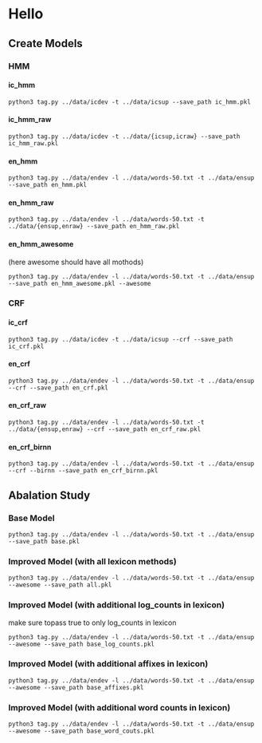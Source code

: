 # Hello

## Create Models

### HMM

#### ic_hmm

`python3 tag.py ../data/icdev -t ../data/icsup --save_path ic_hmm.pkl`

#### ic_hmm_raw

`python3 tag.py ../data/icdev -t ../data/{icsup,icraw} --save_path ic_hmm_raw.pkl`

#### en_hmm

`python3 tag.py ../data/endev -l ../data/words-50.txt -t ../data/ensup --save_path en_hmm.pkl`

#### en_hmm_raw

`python3 tag.py ../data/endev -l ../data/words-50.txt -t ../data/{ensup,enraw} --save_path en_hmm_raw.pkl`

#### en_hmm_awesome

(here awesome should have all mothods)

`python3 tag.py ../data/endev -l ../data/words-50.txt -t ../data/ensup --save_path en_hmm_awesome.pkl --awesome`

### CRF

#### ic_crf

`python3 tag.py ../data/icdev -t ../data/icsup --crf --save_path ic_crf.pkl`

#### en_crf

`python3 tag.py ../data/endev -l ../data/words-50.txt -t ../data/ensup --crf --save_path en_crf.pkl`

#### en_crf_raw

`python3 tag.py ../data/endev -l ../data/words-50.txt -t ../data/{ensup,enraw} --crf --save_path en_crf_raw.pkl`

#### en_crf_birnn

`python3 tag.py ../data/endev -l ../data/words-50.txt -t ../data/ensup --crf --birnn --save_path en_crf_birnn.pkl`

## Abalation Study

### Base Model

`python3 tag.py ../data/endev -l ../data/words-50.txt -t ../data/ensup --save_path base.pkl`

### Improved Model (with all lexicon methods)

`python3 tag.py ../data/endev -l ../data/words-50.txt -t ../data/ensup --awesome --save_path all.pkl`

### Improved Model (with additional log_counts in lexicon)

make sure topass true to only log_counts in lexicon

`python3 tag.py ../data/endev -l ../data/words-50.txt -t ../data/ensup --awesome --save_path base_log_counts.pkl`

### Improved Model (with additional affixes in lexicon)

`python3 tag.py ../data/endev -l ../data/words-50.txt -t ../data/ensup --awesome --save_path base_affixes.pkl`

### Improved Model (with additional word counts in lexicon)

`python3 tag.py ../data/endev -l ../data/words-50.txt -t ../data/ensup --awesome --save_path base_word_couts.pkl`